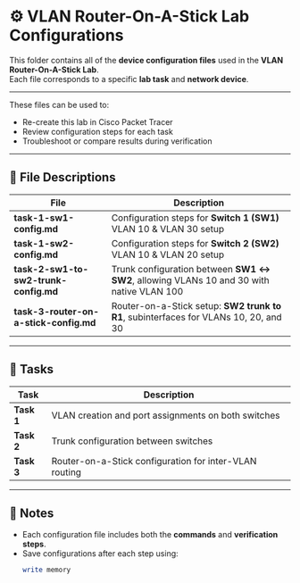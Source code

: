 # ⚙️ VLAN Router-On-A-Stick Lab Configurations

This folder contains all of the **device configuration files** used in the **VLAN Router-On-A-Stick Lab**.  
Each file corresponds to a specific **lab task** and **network device**.

---

These files can be used to:
- Re-create this lab in Cisco Packet Tracer  
- Review configuration steps for each task  
- Troubleshoot or compare results during verification  

---

## 📄 File Descriptions

| File | Description |
|------|--------------|
| **task-1-sw1-config.md** | Configuration steps for **Switch 1 (SW1)**  VLAN 10 & VLAN 30 setup |
| **task-1-sw2-config.md** | Configuration steps for **Switch 2 (SW2)**  VLAN 10 & VLAN 20 setup |
| **task-2-sw1-to-sw2-trunk-config.md** | Trunk configuration between **SW1 ↔ SW2**, allowing VLANs 10 and 30 with native VLAN 100 |
| **task-3-router-on-a-stick-config.md** | Router-on-a-Stick setup: **SW2 trunk to R1**, subinterfaces for VLANs 10, 20, and 30 |

---

## 🧩 Tasks

| Task | Description |
|------|--------------|
| **Task 1** | VLAN creation and port assignments on both switches |
| **Task 2** | Trunk configuration between switches |
| **Task 3** | Router-on-a-Stick configuration for inter-VLAN routing |

---

## 🧠 Notes
- Each configuration file includes both the **commands** and **verification steps**.  
- Save configurations after each step using:  
  ```bash
  write memory
